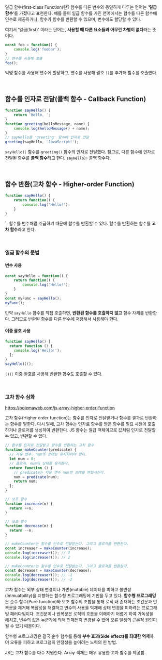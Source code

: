일급 함수(first-class Function)란?
함수를 다른 변수와 동일하게 다루는 언어는 '**일급함수**'를 가졌다고 표현한다. 예를 들어 일급 함수를 가진 언어에서는 함수를 다른 함수에 인수로 제공하거나, 함수가 함수를 반환할 수 있으며, 변수에도 할당할 수 있다.

여기서 '일급(first)' 이라는 단어는, **사용할 때 다른 요소들과 아무런 차별이 없다**라는 뜻이다.

```js
const foo = function() {
	console.log('foobar');
}
// 변수를 사용해 호출
foo();
```

익명 함수를 사용해 변수에 할당하고, 변수를 사용해 괄호 `()`를 추가해 함수를 호출했다.

<br/>

## 함수를 인자로 전달(콜백 함수 - Callback Function)

```js
function sayHello() {
	return 'Hello, ';
}
function greeting(helloMessage, name) {
	console.log(helloMessage() + name);
}
// sayHello를 'greeting' 함수에 인자로 전달
greeting(sayHello, 'JavaScript!');
```

`sayHello()` 함수를 `greeting()` 함수의 인자로 전달했다. 참고로, 다른 함수에 인자로 전달된 함수를 **콜백 함수**라고 한다. `sayHello`는 콜백 함수다.

<br/>

## 함수 반환(고차 함수 - Higher-order Function)

```js
function sayHello() {
	return function() {
		console.log('Hello!');
	}
}
```
``
함수를 변수처럼 취급하기 때문에 함수를 반환할 수 있다. 함수를 반환하는 함수를 **고차 함수**라고 한다.

<br/>

### 일급 함수의 문법
#### 변수 사용

```js
const sayHello = function() {
	return function() {
		console.log('Hello!');
	}
}
const myFunc = sayHello();
myFunc();
```

만약 `sayHello` 함수를 직접 호출하면, **반환된 함수를 호출하지 않고** 함수 자체를 반환한다. 그러므로 반환된 함수를 다른 변수에 저장해서 사용해야 한다.

#### 이중 괄호 사용

```js
function sayHello() {
  return function () {
    console.log('Hello!');
  };
}
sayHello()();
```

`()()` 이중 괄호를 사용해 반환한 함수도 호출할 수 있다.

<br/>

### 고차 함수 심화
https://poiemaweb.com/js-array-higher-order-function

고차 함수(Higher order function)는 함수를 인자로 전달받거나 함수를 결과로 반환하는 함수를 말한다. 다시 말해, 고차 함수는 인자로 함수를 받은 함수를 필요 시점에 호출하거나 클로저를 생성하여 반환한다. JS 함수는 일급 객체이므로 값처럼 인자로 전달할 수 있고, 반환할 수 있다.

```js
// 함수를 인자로 전달받고 함수를 반환하는 고차 함수
function makeCounter(predicate) {
  // 자유 변수. num의 상태는 유지되어야 한다.
  let num = 0;
  // 클로저. num의 상태를 유지한다.
  return function () {
    // predicate는 자유 변수 num의 상태를 변화시킨다.
    num = predicate(num);
    return num;
  };
}

// 보조 함수
function increase(n) {
  return ++n;
}

// 보조 함수
function decrease(n) {
  return --n;
}

// makeCounter는 함수를 인수로 전달받는다. 그리고 클로저를 반환한다.
const increaser = makeCounter(increase);
console.log(increaser()); // 1
console.log(increaser()); // 2

// makeCounter는 함수를 인수로 전달받는다. 그리고 클로저를 반환한다.
const decreaser = makeCounter(decrease);
console.log(decreaser()); // -1
console.log(decreaser()); // -2
```

고차 함수는 외부 상태 변경이나 가변(mutable) 데이터를 피하고 불변성(Immuatbility)을 지향하는 함수형 프로그래밍에 기반을 두고 있다. **함수형 프로그래밍**은 순수 함수(Pure function)와 보조 함수의 조합을 통해 로직 내 존재하는 조건문과 반복문을 제거해 복잡성을 해결하고 변수의 사용을 억제해 상태 변경을 피하려는 프로그래밍 패러다임이다. 조건문이나 반복문은 로직의 흐름을 이해하기 어렵게 하여 가독성을 해치고, 변수의 값은 누군가에 의해 언제든지 변경될 수 있어 오류 발생의 근본적 원인이 될 수 있기 때문이다.

함수형 프로그래밍은 결국 순수 함수를 통해 **부수 효과(Side effect)를 최대한 억제**하여 오류를 피하고 프로그램의 안정성을 높이려는 노력의 한 방법.

JS는 고차 함수를 다수 지원한다. Array 객체는 매우 유용한 고차 함수를 제공함.